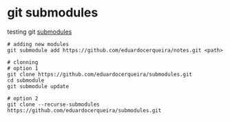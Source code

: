 # git submodules

testing git [submodules](https://git-scm.com/book/en/v2/Git-Tools-Submodules)

```
# adding new modules
git submodule add https://github.com/eduardocerqueira/notes.git <path>

# clonning
# option 1
git clone https://github.com/eduardocerqueira/submodules.git
cd submodule
git submodule update

# option 2
git clone --recurse-submodules https://github.com/eduardocerqueira/submodules.git
```
